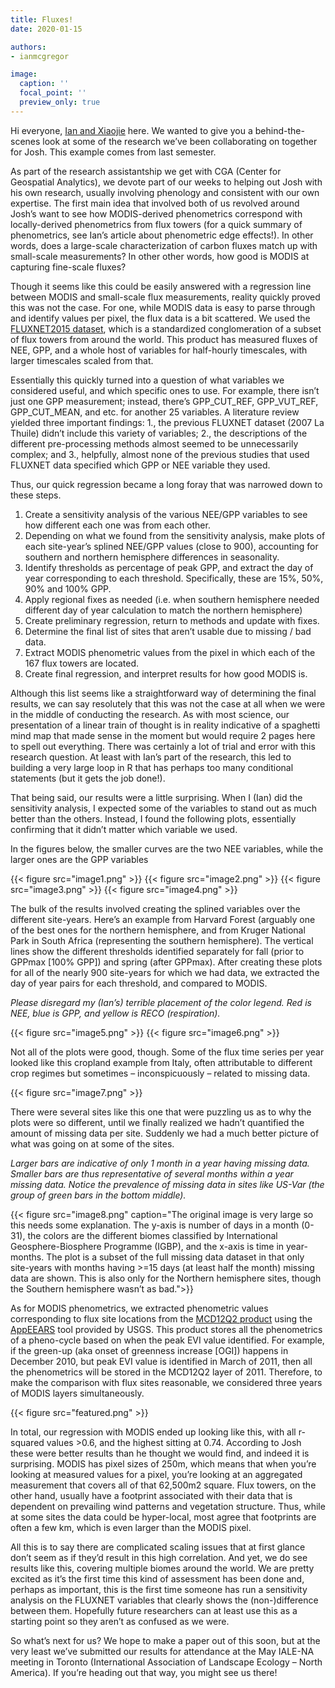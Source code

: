 ```yaml
---
title: Fluxes!
date: 2020-01-15

authors:
- ianmcgregor

image:
  caption: ''
  focal_point: ''
  preview_only: true
---
```


Hi everyone, [Ian and Xiaojie](/people/) here. We wanted to give you a behind-the-scenes look at some of the research we’ve been collaborating on together for Josh. This example comes from last semester.

As part of the research assistantship we get with CGA (Center for Geospatial Analytics), we devote part of our weeks to helping out Josh with his own research, usually involving phenology and consistent with our own expertise. The first main idea that involved both of us revolved around Josh’s want to see how MODIS-derived phenometrics correspond with locally-derived phenometrics from flux towers (for a quick summary of phenometrics, see Ian’s article about phenometric edge effects!). In other words, does a large-scale characterization of carbon fluxes match up with small-scale measurements? In other other words, how good is MODIS at capturing fine-scale fluxes?

Though it seems like this could be easily answered with a regression line between MODIS and small-scale flux measurements, reality quickly proved this was not the case. For one, while MODIS data is easy to parse through and identify values per pixel, the flux data is a bit scattered. We used the [FLUXNET2015 dataset](https://fluxnet.fluxdata.org/data/), which is a standardized conglomeration of a subset of flux towers from around the world. This product has measured fluxes of NEE, GPP, and a whole host of variables for half-hourly timescales, with larger timescales scaled from that.

Essentially this quickly turned into a question of what variables we considered useful, and which specific ones to use. For example, there isn’t just one GPP measurement; instead, there’s GPP_CUT_REF, GPP_VUT_REF, GPP_CUT_MEAN, and etc. for another 25 variables. A literature review yielded three important findings: 1., the previous FLUXNET dataset (2007 La Thuile) didn’t include this variety of variables; 2., the descriptions of the different pre-processing methods almost seemed to be unnecessarily complex; and 3., helpfully, almost none of the previous studies that used FLUXNET data specified which GPP or NEE variable they used.

Thus, our quick regression became a long foray that was narrowed down to these steps.

1. Create a sensitivity analysis of the various NEE/GPP variables to see how different each one was from each other.
2. Depending on what we found from the sensitivity analysis, make plots of each site-year’s splined NEE/GPP values (close to 900), accounting for southern and northern hemisphere differences in seasonality.
3. Identify thresholds as percentage of peak GPP, and extract the day of year corresponding to each threshold. Specifically, these are 15%, 50%, 90% and 100% GPP.
4. Apply regional fixes as needed (i.e. when southern hemisphere needed different day of year calculation to match the northern hemisphere)
5. Create preliminary regression, return to methods and update with fixes.
6. Determine the final list of sites that aren’t usable due to missing / bad data.
7. Extract MODIS phenometric values from the pixel in which each of the 167 flux towers are located.
8. Create final regression, and interpret results for how good MODIS is.

Although this list seems like a straightforward way of determining the final results, we can say resolutely that this was not the case at all when we were in the middle of conducting the research. As with most science, our presentation of a linear train of thought is in reality indicative of a spaghetti mind map that made sense in the moment but would require 2 pages here to spell out everything. There was certainly a lot of trial and error with this research question. At least with Ian’s part of the research, this led to building a very large loop in R that has perhaps too many conditional statements (but it gets the job done!).

That being said, our results were a little surprising. When I (Ian) did the sensitivity analysis, I expected some of the variables to stand out as much better than the others. Instead, I found the following plots, essentially confirming that it didn’t matter which variable we used.

In the figures below, the smaller curves are the two NEE variables, while the larger ones are the GPP variables

{{< figure src="image1.png" >}}
{{< figure src="image2.png" >}}
{{< figure src="image3.png" >}}
{{< figure src="image4.png" >}}

The bulk of the results involved creating the splined variables over the different site-years. Here’s an example from Harvard Forest (arguably one of the best ones for the northern hemisphere, and from Kruger National Park in South Africa (representing the southern hemisphere). The vertical lines show the different thresholds identified separately for fall (prior to GPPmax [100% GPP]) and spring (after GPPmax). After creating these plots for all of the nearly 900 site-years for which we had data, we extracted the day of year pairs for each threshold, and compared to MODIS.

*Please disregard my (Ian’s) terrible placement of the color legend. Red is NEE, blue is GPP, and yellow is RECO (respiration).*

{{< figure src="image5.png" >}}
{{< figure src="image6.png" >}}

Not all of the plots were good, though. Some of the flux time series per year looked like this cropland example from Italy, often attributable to different crop regimes but sometimes – inconspicuously – related to missing data. 

{{< figure src="image7.png" >}}

There were several sites like this one that were puzzling us as to why the plots were so different, until we finally realized we hadn’t quantified the amount of missing data per site. Suddenly we had a much better picture of what was going on at some of the sites. 

*Larger bars are indicative of only 1 month in a year having missing data. Smaller bars are thus representative of several months within a year missing data. Notice the prevalence of missing data in sites like US-Var (the group of green bars in the bottom middle).*

{{< figure src="image8.png" caption="The original image is very large so this needs some explanation. The y-axis is number of days in a month (0-31), the colors are the different biomes classified by International Geosphere-Biosphere Programme (IGBP), and the x-axis is time in year-months. The plot is a subset of the full missing data dataset in that only site-years with months having >=15 days (at least half the month) missing data are shown. This is also only for the Northern hemisphere sites, though the Southern hemisphere wasn’t as bad.">}}

As for MODIS phenometrics, we extracted phenometric values corresponding to flux site locations from the [MCD12Q2 product](https://lpdaac.usgs.gov/products/mcd12q2v006/) using the [AppEEARS](https://lpdaac.usgs.gov/tools/appeears/) tool provided by USGS. This product stores all the phenometrics of a pheno-cycle based on when the peak EVI value identified. For example, if the green-up (aka onset of greenness increase [OGI]) happens in December 2010, but peak EVI value is identified in March of 2011, then all the phenometrics will be stored in the MCD12Q2 layer of 2011. Therefore, to make the comparison with flux sites reasonable, we considered three years of MODIS layers simultaneously.

{{< figure src="featured.png" >}}

In total, our regression with MODIS ended up looking like this, with all r-squared values >0.6, and the highest sitting at 0.74. According to Josh these were better results than he thought we would find, and indeed it is surprising. MODIS has pixel sizes of 250m, which means that when you’re looking at measured values for a pixel, you’re looking at an aggregated measurement that covers all of that 62,500m2 square. Flux towers, on the other hand, usually have a footprint associated with their data that is dependent on prevailing wind patterns and vegetation structure. Thus, while at some sites the data could be hyper-local, most agree that footprints are often a few km, which is even larger than the MODIS pixel.

All this is to say there are complicated scaling issues that at first glance don’t seem as if they’d result in this high correlation. And yet, we do see results like this, covering multiple biomes around the world. We are pretty excited as it’s the first time this kind of assessment has been done and, perhaps as important, this is the first time someone has run a sensitivity analysis on the FLUXNET variables that clearly shows the (non-)difference between them. Hopefully future researchers can at least use this as a starting point so they aren’t as confused as we were.

So what’s next for us? We hope to make a paper out of this soon, but at the very least we’ve submitted our results for attendance at the May IALE-NA meeting in Toronto (International Association of Landscape Ecology – North America). If you’re heading out that way, you might see us there!